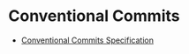 # Conventional Commits

- [Conventional Commits Specification](https://www.conventionalcommits.org/en/v1.0.0)
